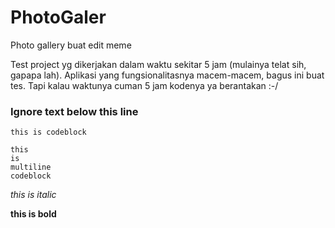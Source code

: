 # PhotoGaler
Photo gallery buat edit meme

Test project yg dikerjakan dalam waktu sekitar 5 jam (mulainya telat sih, gapapa lah).
Aplikasi yang fungsionalitasnya macem-macem, bagus ini buat tes. Tapi kalau waktunya cuman 5 jam kodenya ya berantakan :-/

### Ignore text below this line

`this is codeblock`

```
this
is
multiline
codeblock
```

*this is italic*

**this is bold**
